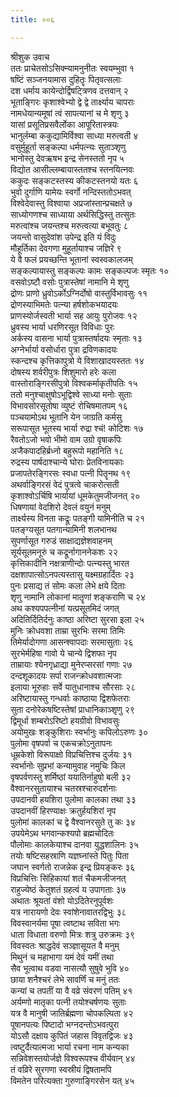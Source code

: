 ```yaml
---
title: ००६

---
```

श्रीशुक उवाच  
ततः प्राचेतसोऽसिक्न्यामनुनीतः स्वयम्भुवा १  
षष्टिं सञ्जनयामास दुहितॄः पितृवत्सलाः  
दश धर्माय कायेन्दोर्द्विषट्त्रिणव दत्तवान् २  
भूताङ्गिरः कृशाश्वेभ्यो द्वे द्वे तार्क्ष्याय चापराः  
नामधेयान्यमूषां त्वं सापत्यानां च मे शृणु ३  
यासां प्रसूतिप्रसवैर्लोका आपूरितास्त्रयः  
भानुर्लम्बा ककुद्यामिर्विश्वा साध्या मरुत्वती ४  
वसुर्मुहूर्ता सङ्कल्पा धर्मपत्न्यः सुताञ्शृणु  
भानोस्तु देवऋषभ इन्द्र सेनस्ततो नृप ५  
विद्योत आसील्लम्बायास्ततश्च स्तनयित्नवः  
ककुदः सङ्कटस्तस्य कीकटस्तनयो यतः ६  
भुवो दुर्गाणि यामेयः स्वर्गो नन्दिस्ततोऽभवत्  
विश्वेदेवास्तु विश्वाया अप्रजांस्तान्प्रचक्षते ७  
साध्योगणश्च साध्याया अर्थसिद्धिस्तु तत्सुतः  
मरुत्वांश्च जयन्तश्च मरुत्वत्या बभूवतुः ८  
जयन्तो वासुदेवांश उपेन्द्र इति यं विदुः  
मौहूर्तिका देवगणा मुहूर्तायाश्च जज्ञिरे ९  
ये वै फलं प्रयच्छन्ति भूतानां स्वस्वकालजम्  
सङ्कल्पायास्तु सङ्कल्पः कामः सङ्कल्पजः स्मृतः १०  
वसवोऽष्टौ वसोः पुत्रास्तेषां नामानि मे शृणु  
द्रोणः प्राणो ध्रुवोऽर्कोऽग्निर्दोषो वास्तुर्विभावसुः ११  
द्रोणस्याभिमतेः पत्न्या हर्षशोकभयादयः  
प्राणस्योर्जस्वती भार्या सह आयुः पुरोजवः १२  
ध्रुवस्य भार्या धरणिरसूत विविधाः पुरः  
अर्कस्य वासना भार्या पुत्रास्तर्षादयः स्मृताः १३  
अग्नेर्भार्या वसोर्धारा पुत्रा द्रविणकादयः  
स्कन्दश्च कृत्तिकापुत्रो ये विशाखादयस्ततः १४  
दोषस्य शर्वरीपुत्रः शिशुमारो हरेः कला  
वास्तोराङ्गिरसीपुत्रो विश्वकर्माकृतीपतिः १५  
ततो मनुश्चाक्षुषोऽभूद्विश्वे साध्या मनोः सुताः  
विभावसोरसूतोषा व्युष्टं रोचिषमातपम् १६  
पञ्चयामोऽथ भूतानि येन जाग्रति कर्मसु  
सरूपासूत भूतस्य भार्या रुद्रा श्चं! कोटिशः १७  
रैवतोऽजो भवो भीमो वाम उग्रो वृषाकपिः  
अजैकपादहिर्ब्रध्नो बहुरूपो महानिति १८  
रुद्रस्य पार्षदाश्चान्ये घोराः प्रेतविनायकाः  
प्रजापतेरङ्गिरसः स्वधा पत्नी पितॄनथ १९  
अथर्वाङ्गिरसं वेदं पुत्रत्वे चाकरोत्सती  
कृशाश्वोऽर्चिषि भार्यायां धूमकेतुमजीजनत् २०  
धिषणायां वेदशिरो देवलं वयुनं मनुम्  
तार्क्ष्यस्य विनता कद्रूः पतङ्गी यामिनीति च २१  
पतङ्ग्यसूत पतगान्यामिनी शलभानथ  
सुपर्णासूत गरुडं साक्षाद्यज्ञेशवाहनम्  
सूर्यसूतमनूरुं च कद्रूर्नागाननेकशः २२  
कृत्तिकादीनि नक्षत्राणीन्दोः पत्न्यस्तु भारत  
दक्षशापात्सोऽनपत्यस्तासु यक्ष्मग्रहार्दितः २३  
पुनः प्रसाद्य तं सोमः कला लेभे क्षये दिताः  
शृणु नामानि लोकानां मातॄणां शङ्कराणि च २४  
अथ कश्यपपत्नीनां यत्प्रसूतमिदं जगत्  
अदितिर्दितिर्दनुः काष्ठा अरिष्टा सुरसा इला २५  
मुनिः क्रोधवशा ताम्रा सुरभिः सरमा तिमिः  
तिमेर्यादोगणा आसन्श्वापदाः सरमासुताः २६  
सुरभेर्महिषा गावो ये चान्ये द्विशफा नृप  
ताम्रायाः श्येनगृध्राद्या मुनेरप्सरसां गणाः २७  
दन्दशूकादयः सर्पा राजन्क्रोधवशात्मजाः  
इलाया भूरुहाः सर्वे यातुधानाश्च सौरसाः २८  
अरिष्टायास्तु गन्धर्वाः काष्ठाया द्विशफेतराः  
सुता दनोरेकषष्टिस्तेषां प्राधानिकाञ्शृणु २९  
द्विमूर्धा शम्बरोऽरिष्टो हयग्रीवो विभावसुः  
अयोमुखः शङ्कुशिराः स्वर्भानुः कपिलोऽरुणः ३०  
पुलोमा वृषपर्वा च एकचक्रोऽनुतापनः  
धूम्रकेशो विरूपाक्षो विप्रचित्तिश्च दुर्जयः ३१  
स्वर्भानोः सुप्रभां कन्यामुवाह नमुचिः किल  
वृषपर्वणस्तु शर्मिष्ठां ययातिर्नाहुषो बली ३२  
वैश्वानरसुतायाश्च चतस्रश्चारुदर्शनाः  
उपदानवी हयशिरा पुलोमा कालका तथा ३३  
उपदानवीं हिरण्याक्षः क्रतुर्हयशिरां नृप  
पुलोमां कालकां च द्वे वैश्वानरसुते तु कः ३४  
उपयेमेऽथ भगवान्कश्यपो ब्रह्मचोदितः  
पौलोमाः कालकेयाश्च दानवा युद्धशालिनः ३५  
तयोः षष्टिसहस्राणि यज्ञघ्नांस्ते पितुः पिता  
जघान स्वर्गतो राजन्नेक इन्द्र प्रियङ्करः ३६  
विप्रचित्तिः सिंहिकायां शतं चैकमजीजनत्  
राहुज्येष्ठं केतुशतं ग्रहत्वं य उपागताः ३७  
अथातः श्रूयतां वंशो योऽदितेरनुपूर्वशः  
यत्र नारायणो देवः स्वांशेनावातरद्विभुः ३८  
विवस्वानर्यमा पूषा त्वष्टाथ सविता भगः  
धाता विधाता वरुणो मित्रः शत्रु उरुक्रमः ३९  
विवस्वतः श्राद्धदेवं सञ्ज्ञासूयत वै मनुम्  
मिथुनं च महाभागा यमं देवं यमीं तथा  
सैव भूत्वाथ वडवा नासत्यौ सुषुवे भुवि ४०  
छाया शनैश्चरं लेभे सावर्णिं च मनुं ततः  
कन्यां च तपतीं या वै वव्रे संवरणं पतिम् ४१  
अर्यम्णो मातृका पत्नी तयोश्चर्षणयः सुताः  
यत्र वै मानुषी जातिर्ब्रह्मणा चोपकल्पिता ४२  
पूषानपत्यः पिष्टादो भग्नदन्तोऽभवत्पुरा  
योऽसौ दक्षाय कुपितं जहास विवृतद्विजः ४३  
त्वष्टुर्दैत्यात्मजा भार्या रचना नाम कन्यका  
सन्निवेशस्तयोर्जज्ञे विश्वरूपश्च वीर्यवान् ४४  
तं वव्रिरे सुरगणा स्वस्रीयं द्विषतामपि  
विमतेन परित्यक्ता गुरुणाङ्गिरसेन यत् ४५
